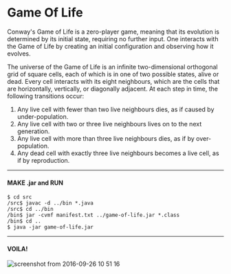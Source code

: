 Game Of Life
==============

  Conway's Game of Life is a zero-player game, meaning that its evolution is determined by its initial state, requiring no further input. One interacts with the Game of Life by creating an initial configuration and observing how it evolves.

  The universe of the Game of Life is an infinite two-dimensional orthogonal grid of square cells, each of which is in one of two possible states, alive or dead. Every cell interacts with its eight neighbours, which are the cells that are horizontally, vertically, or diagonally adjacent. At each step in time, the following transitions occur:
  
  1. Any live cell with fewer than two live neighbours dies, as if caused by under-population.
  2. Any live cell with two or three live neighbours lives on to the next generation.
  3. Any live cell with more than three live neighbours dies, as if by over-population.
  4. Any dead cell with exactly three live neighbours becomes a live cell, as if by reproduction.
 
--------- 
#### MAKE .jar and RUN

    $ cd src
    /src$ javac -d ../bin *.java
    /src$ cd ../bin
    /bin$ jar -cvmf manifest.txt ../game-of-life.jar *.class
    /bin$ cd ..
    $ java -jar game-of-life.jar

---------
#### VOILA!

![screenshot from 2016-09-26 10 51 16](https://cloud.githubusercontent.com/assets/10475447/18828297/6c68be60-83d7-11e6-9de3-cb701ffd811a.png)
